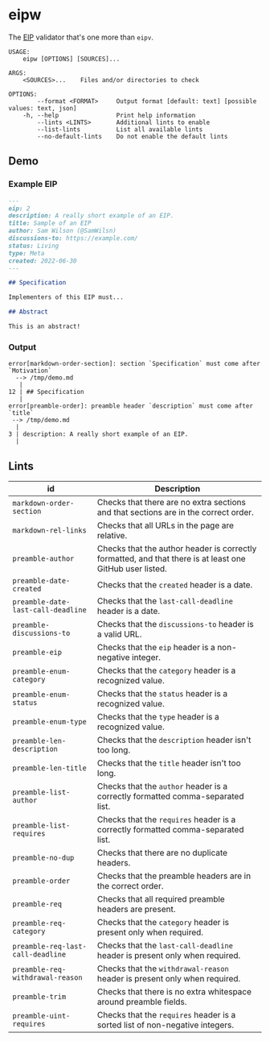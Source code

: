 eipw
====

The [EIP] validator that's one more than `eipv`.

```
USAGE:
    eipw [OPTIONS] [SOURCES]...

ARGS:
    <SOURCES>...    Files and/or directories to check

OPTIONS:
        --format <FORMAT>     Output format [default: text] [possible values: text, json]
    -h, --help                Print help information
        --lints <LINTS>       Additional lints to enable
        --list-lints          List all available lints
        --no-default-lints    Do not enable the default lints
```

[EIP]: https://eips.ethereum.org/

## Demo

### Example EIP

```markdown
---
eip: 2
description: A really short example of an EIP.
title: Sample of an EIP
author: Sam Wilson (@SamWilsn)
discussions-to: https://example.com/
status: Living
type: Meta
created: 2022-06-30
---

## Specification

Implementers of this EIP must...

## Abstract

This is an abstract!
```

### Output

```
error[markdown-order-section]: section `Specification` must come after `Motivation`
  --> /tmp/demo.md
   |
12 | ## Specification
   |
error[preamble-order]: preamble header `description` must come after `title`
 --> /tmp/demo.md
  |
3 | description: A really short example of an EIP.
  |
```

## Lints

| id                                  | Description                                                                                               |
|-------------------------------------|-----------------------------------------------------------------------------------------------------------|
| `markdown-order-section`            | Checks that there are no extra sections and that sections are in the correct order.                       |
| `markdown-rel-links`                | Checks that all URLs in the page are relative.                                                            |
| `preamble-author`                   | Checks that the author header is correctly formatted, and that there is at least one GitHub user listed.  |
| `preamble-date-created`             | Checks that the `created` header is a date.                                                               |
| `preamble-date-last-call-deadline`  | Checks that the `last-call-deadline` header is a date.                                                    |
| `preamble-discussions-to`           | Checks that the `discussions-to` header is a valid URL.                                                   |
| `preamble-eip`                      | Checks that the `eip` header is a non-negative integer.                                                   |
| `preamble-enum-category`            | Checks that the `category` header is a recognized value.                                                  |
| `preamble-enum-status`              | Checks that the `status` header is a recognized value.                                                    |
| `preamble-enum-type`                | Checks that the `type` header is a recognized value.                                                      |
| `preamble-len-description`          | Checks that the `description` header isn't too long.                                                      |
| `preamble-len-title`                | Checks that the `title` header isn't too long.                                                            |
| `preamble-list-author`              | Checks that the `author` header is a correctly formatted comma-separated list.                            |
| `preamble-list-requires`            | Checks that the `requires` header is a correctly formatted comma-separated list.                          |
| `preamble-no-dup`                   | Checks that there are no duplicate headers.                                                               |
| `preamble-order`                    | Checks that the preamble headers are in the correct order.                                                |
| `preamble-req`                      | Checks that all required preamble headers are present.                                                    |
| `preamble-req-category`             | Checks that the `category` header is present only when required.                                          |
| `preamble-req-last-call-deadline`   | Checks that the `last-call-deadline` header is present only when required.                                |
| `preamble-req-withdrawal-reason`    | Checks that the `withdrawal-reason` header is present only when required.                                 |
| `preamble-trim`                     | Checks that there is no extra whitespace around preamble fields.                                          |
| `preamble-uint-requires`            | Checks that the `requires` header is a sorted list of non-negative integers.                              |
